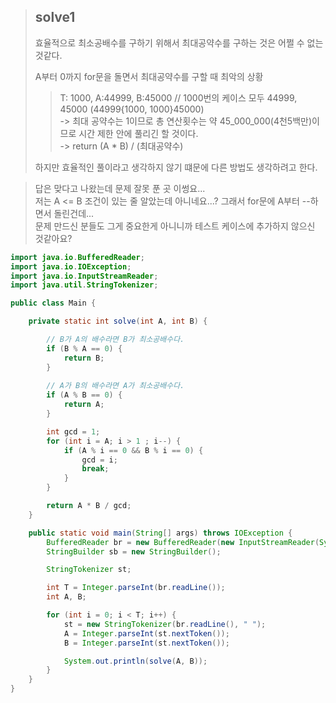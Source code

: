 > ## solve1
> 효율적으로 최소공배수를 구하기 위해서 최대공약수를 구하는 것은 어쩔 수 없는 것같다.
> 
> A부터 0까지 for문을 돌면서 최대공약수를 구할 때 최악의 상황
> >T: 1000, A:44999, B:45000 // 1000번의 케이스 모두 44999, 45000 (44999{1000, 1000}45000)  
> > -> 최대 공약수는 1이므로 총 연산횟수는 약 45_000_000(4천5백만)이므로 시간 제한 안에 풀리긴 할 것이다.  
> > -> return (A * B) / (최대공약수)
>
> 하지만 효율적인 풀이라고 생각하지 않기 떄문에 다른 방법도 생각하려고 한다.

> 답은 맞다고 나왔는데 문제 잘못 푼 곳 이썽요...  
> 저는 A <= B 조건이 있는 줄 알았는데 아니네요...? 그래서 for문에 A부터 --하면서 돌린건데...  
> 문제 만드신 분들도 그게 중요한게 아니니까 테스트 케이스에 추가하지 않으신 것같아요?

```java
import java.io.BufferedReader;
import java.io.IOException;
import java.io.InputStreamReader;
import java.util.StringTokenizer;

public class Main {

    private static int solve(int A, int B) {

        // B가 A의 배수라면 B가 최소공배수다.
        if (B % A == 0) {
            return B;
        }
        
        // A가 B의 배수라면 A가 최소공배수다.
        if (A % B == 0) {
            return A;
        }

        int gcd = 1;
        for (int i = A; i > 1 ; i--) {
            if (A % i == 0 && B % i == 0) {
                gcd = i;
                break;
            }
        }

        return A * B / gcd;
    }

    public static void main(String[] args) throws IOException {
        BufferedReader br = new BufferedReader(new InputStreamReader(System.in));
        StringBuilder sb = new StringBuilder();

        StringTokenizer st;

        int T = Integer.parseInt(br.readLine());
        int A, B;

        for (int i = 0; i < T; i++) {
            st = new StringTokenizer(br.readLine(), " ");
            A = Integer.parseInt(st.nextToken());
            B = Integer.parseInt(st.nextToken());

            System.out.println(solve(A, B));
        }
    }
}
```
